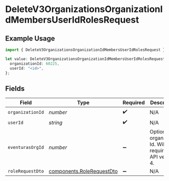 # DeleteV3OrganizationsOrganizationIdMembersUserIdRolesRequest

## Example Usage

```typescript
import { DeleteV3OrganizationsOrganizationIdMembersUserIdRolesRequest } from "eventuras-sdk-v2/models/operations";

let value: DeleteV3OrganizationsOrganizationIdMembersUserIdRolesRequest = {
  organizationId: 60225,
  userId: "<id>",
};
```

## Fields

| Field                                                                  | Type                                                                   | Required                                                               | Description                                                            |
| ---------------------------------------------------------------------- | ---------------------------------------------------------------------- | ---------------------------------------------------------------------- | ---------------------------------------------------------------------- |
| `organizationId`                                                       | *number*                                                               | :heavy_check_mark:                                                     | N/A                                                                    |
| `userId`                                                               | *string*                                                               | :heavy_check_mark:                                                     | N/A                                                                    |
| `eventurasOrgId`                                                       | *number*                                                               | :heavy_minus_sign:                                                     | Optional organization Id. Will be required in API version 4.           |
| `roleRequestDto`                                                       | [components.RoleRequestDto](../../models/components/rolerequestdto.md) | :heavy_minus_sign:                                                     | N/A                                                                    |